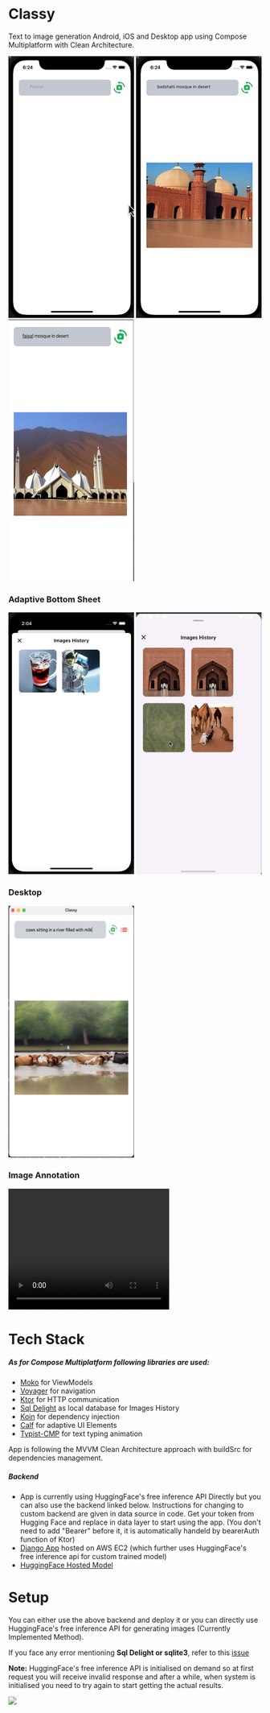# Classy
Text to image generation Android, iOS and Desktop app using Compose Multiplatform with Clean Architecture.

<img src="/media/ss1.png" width="250" height="520"> <img src="/media/ss2.png" width="250" height="520">
<img src="/media/ss3.png" width="250" height="520"> 

<h3>
  
Adaptive Bottom Sheet
</h3>
<p>
  
<img src="/media/ss4.png" width="250" height="520">
<img src="/media/ss5.png" width="250" height="520">
</p>

<h3>
  Desktop
</h3>
<img src="/media/desktop_ss.png" width="250" height="500">

<h3>
  Image Annotation
</h3>
<video width="320" height="240" controls>
  <source src="/media/latest_Rec.mp4" type="video/mp4">
</video>

# Tech Stack

<h5>As for Compose Multiplatform following libraries are used:</h5>

- <a href="https://github.com/icerockdev/moko-mvvm">Moko</a> for ViewModels
- <a href="https://github.com/adrielcafe/voyager">Voyager</a> for navigation
- <a href="https://ktor.io/docs/getting-started-ktor-client.html">Ktor</a> for HTTP communication
- <a href="https://github.com/cashapp/sqldelight">Sql Delight</a> as local database for Images History
- <a href="https://insert-koin.io/docs/setup/koin/">Koin</a> for dependency injection
- <a href="https://github.com/MohamedRejeb/Calf">Calf</a> for adaptive UI Elements
- <a href="https://github.com/zeeshanali-k/Typist-CMP">Typist-CMP</a> for text typing animation

App is following the MVVM Clean Architecture approach with buildSrc for dependencies management.


<h5>Backend</h5>

- App is currently using HuggingFace's free inference API Directly but you can also use the backend linked below. Instructions for changing to custom backend are given in data source in code. Get your token from Hugging Face and replace in data layer to start using the app. (You don't need to add "Bearer" before it, it is automatically handeld by bearerAuth function of Ktor)
- <a href="https://github.com/zeeshanali-k/t2i_backend">Django App</a> hosted on AWS EC2 (which further uses HuggingFace's free inference api for custom trained model)
- <a href="https://huggingface.co/devscion/pakhistoricalplaces">HuggingFace Hosted Model</a>

# Setup

You can either use the above backend and deploy it or you can directly use HuggingFace's free inference API for generating images (Currently Implemented Method).
<p>If you face any error mentioning <b>Sql Delight or sqlite3</b>, refer to this <a href="https://github.com/cashapp/sqldelight/issues/1442">issue</a></p>


<b>Note:</b> HuggingFace's free inference API is initialised on demand so at first request you will receive invalid response and after a while, when system is initialised you need to try again to start getting the actual results.

<a href="https://www.buymeacoffee.com/devscion"><img src="https://img.buymeacoffee.com/button-api/?text=Buy me a coffee&emoji=&slug=ZeeshanAli&button_colour=FFDD00&font_colour=000000&font_family=Cookie&outline_colour=000000&coffee_colour=ffffff"></a>




